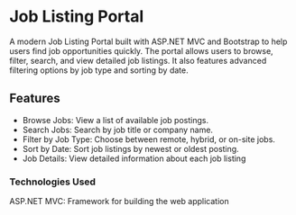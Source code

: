 # Job Listing Portal
A modern Job Listing Portal built with ASP.NET MVC and Bootstrap to help users find job opportunities quickly. The portal allows users to browse, filter, search, and view detailed job listings. 
It also features advanced filtering options by job type and sorting by date.

## Features
* Browse Jobs: View a list of available job postings.
* Search Jobs: Search by job title or company name.
* Filter by Job Type: Choose between remote, hybrid, or on-site jobs.
* Sort by Date: Sort job listings by newest or oldest posting.
* Job Details: View detailed information about each job listing

### Technologies Used
ASP.NET MVC: Framework for building the web application
